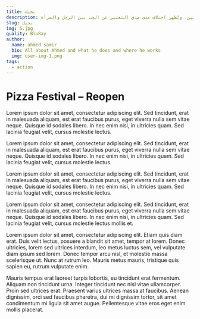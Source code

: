 ```yaml
---
title: بحبك
description: تتناول الأحداث حياة رجل يخوض قصتي حب، ويتخبط في حياته بين فتاتين، ويُظهر اختلاف مدى صدق التعبير عن الحب بين الرجل والمرأة.
slug: بحبك
img: 5.jpg
quality: BluRay
author:
  name: ahmed samir
  bio: All about Ahmed and what he does and where he works
  img: user-img-1.png
tags:
  - action
---
```


# Pizza Festival – Reopen

Lorem ipsum dolor sit amet, consectetur adipiscing elit. Sed tincidunt, erat in malesuada aliquam,
est erat faucibus purus, eget viverra nulla sem vitae neque. Quisque id sodales libero. In nec enim nisi,
in ultricies quam. Sed lacinia feugiat velit, cursus molestie lectus.

Lorem ipsum dolor sit amet, consectetur adipiscing elit. Sed tincidunt,
erat in malesuada aliquam, est erat faucibus purus, eget viverra nulla sem vitae neque.
Quisque id sodales libero. In nec enim nisi, in ultricies quam. Sed lacinia feugiat velit,
cursus molestie lectus.


Lorem ipsum dolor sit amet, consectetur adipiscing elit. Sed tincidunt,
erat in malesuada aliquam, est erat faucibus purus, eget viverra nulla sem vitae neque.
Quisque id sodales libero. In nec enim nisi, in ultricies quam. Sed lacinia feugiat velit, cursus molestie lectus.


Lorem ipsum dolor sit amet, consectetur adipiscing elit. Sed tincidunt, erat in malesuada aliquam, est erat faucibus purus, eget viverra nulla sem vitae neque. Quisque id sodales libero. In nec enim nisi, in ultricies quam. Sed lacinia feugiat velit, cursus molestie lectus mollis et.

Lorem ipsum dolor sit amet, consectetur adipiscing elit. Etiam quis diam erat. Duis velit lectus, posuere a blandit sit amet, tempor at lorem. Donec ultricies, lorem sed ultrices interdum, leo metus luctus sem, vel vulputate diam ipsum sed lorem. Donec tempor arcu nisl, et molestie massa scelerisque ut. Nunc at rutrum leo. Mauris metus mauris, tristique quis sapien eu, rutrum vulputate enim.

Mauris tempus erat laoreet turpis lobortis, eu tincidunt erat fermentum. Aliquam non tincidunt urna. Integer tincidunt nec nisl vitae ullamcorper. Proin sed ultrices erat. Praesent varius ultrices massa at faucibus. Aenean dignissim, orci sed faucibus pharetra, dui mi dignissim tortor, sit amet condimentum mi ligula sit amet augue. Pellentesque vitae eros eget enim mollis placerat.




